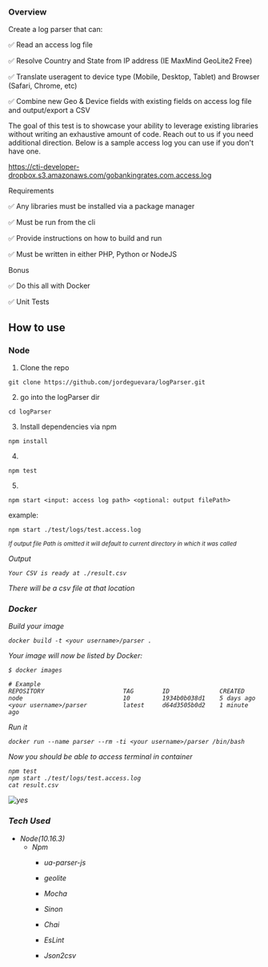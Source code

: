 ### Overview

Create a log parser that can:

✅ Read an access log file

✅ Resolve Country and State from IP address (IE MaxMind GeoLite2 Free)

✅ Translate useragent to device type (Mobile, Desktop, Tablet) and Browser
(Safari, Chrome, etc)

✅ Combine new Geo & Device fields with existing fields on access log file and
output/export a CSV

The goal of this test is to showcase your ability to leverage existing libraries without writing an
exhaustive amount of code. Reach out to us if you need additional direction.
Below is a sample access log you can use if you don't have one.

https://cti-developer-dropbox.s3.amazonaws.com/gobankingrates.com.access.log

Requirements

✅ Any libraries must be installed via a package manager

✅ Must be run from the cli

✅ Provide instructions on how to build and run

✅ Must be written in either PHP, Python or NodeJS

Bonus

✅ Do this all with Docker

✅ Unit Tests

## How to use

### Node

1) Clone the repo
```
git clone https://github.com/jordeguevara/logParser.git
```

2) go into the logParser dir

```
cd logParser
```

3) Install dependencies via npm

```
npm install
```


4) 
```
npm test
```

5)
```
npm start <input: access log path> <optional: output filePath>
```

example:
```
npm start ./test/logs/test.access.log 
```
<small><i> If output file Path is omitted it will default to current directory in which it was called<i> </small>

Output
```
Your CSV is ready at ./result.csv
```
There will be a csv file at that location

### Docker

Build your image
```
docker build -t <your username>/parser .
```
Your image will now be listed by Docker:
```
$ docker images

# Example
REPOSITORY                      TAG        ID              CREATED
node                            10         1934b0b038d1    5 days ago
<your username>/parser          latest     d64d3505b0d2    1 minute ago
```

Run it 
```
docker run --name parser --rm -ti <your username>/parser /bin/bash
```
Now you should be able to access terminal in container

```
npm test
npm start ./test/logs/test.access.log 
cat result.csv
```

![yes](https://user-images.githubusercontent.com/34716202/66598741-8dc93780-eb56-11e9-9691-c83b2772586e.gif)


### Tech Used

- Node(10.16.3)
    - Npm
        - ua-parser-js
        - geolite
        
        - Mocha
        - Sinon
        - Chai
        - EsLint
        - Json2csv